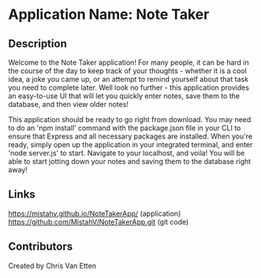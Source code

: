# Application Name: Note Taker


## Description

Welcome to the Note Taker application! For many people, it can be hard in the course of the day to keep track of your thoughts - whether it is a cool idea, a joke you came up, or an attempt to remind yourself about that task you need to complete later. Well look no further - this application provides an easy-to-use UI that will let you quickly enter notes, save them to the database, and then view older notes!

This application should be ready to go right from download. You may need to do an 'npm install' command with the package.json file in your CLI to ensure that Express and all necessary packages are installed. When you're ready, simply open up the application in your integrated terminal, and enter 'node server.js' to start. Navigate to your localhost, and voila! You will be able to start jotting down your notes and saving them to the database right away!


## Links

https://mistahv.github.io/NoteTakerApp/ (application)
https://github.com/MistahV/NoteTakerApp.git (git code)


## Contributors

Created by Chris Van Etten

